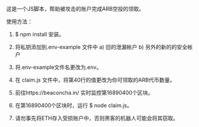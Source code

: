 这是一个JS脚本，帮助被攻击的账户完成ARB空投的领取。

使用方法：

1.  $ npm install 安装。
2. 将私钥添加到.env-example 文件中 
a) 旧的泄漏帐户 
b) 另外的新的的安全帐户

3. 将.env-example文件名更改为.env。
4. 在 claim.js 文件中，将第40行的值更改为你可领取的ARB代币数量。

5. 前往https://beaconcha.in/ 实时监控第16890400个区块。
6. 在第16890400个区块时，运行 $ node claim.js。
7. 请勿事先将ETH存入受损账户中，否则黑客的机器人可能会将其窃取。
